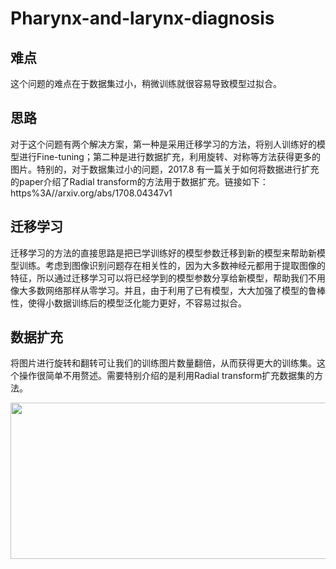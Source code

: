 # Pharynx-and-larynx-diagnosis
## 难点
这个问题的难点在于数据集过小，稍微训练就很容易导致模型过拟合。
## 思路
对于这个问题有两个解决方案，第一种是采用迁移学习的方法，将别人训练好的模型进行Fine-tuning；第二种是进行数据扩充，利用旋转、对称等方法获得更多的图片。特别的，对于数据集过小的问题，2017.8 有一篇关于如何将数据进行扩充的paper介绍了Radial transform的方法用于数据扩充。链接如下：
https%3A//arxiv.org/abs/1708.04347v1
## 迁移学习
迁移学习的方法的直接思路是把已学训练好的模型参数迁移到新的模型来帮助新模型训练。考虑到图像识别问题存在相关性的，因为大多数神经元都用于提取图像的特征，所以通过迁移学习可以将已经学到的模型参数分享给新模型，帮助我们不用像大多数网络那样从零学习。并且，由于利用了已有模型，大大加强了模型的鲁棒性，使得小数据训练后的模型泛化能力更好，不容易过拟合。
## 数据扩充
将图片进行旋转和翻转可让我们的训练图片数量翻倍，从而获得更大的训练集。这个操作很简单不用赘述。需要特别介绍的是利用Radial transform扩充数据集的方法。
<div align=center><img width="600" height="250" src="https://pic3.zhimg.com/80/v2-a0f5bc32fd5a4647f658f79467bb0796_hd.jpg"/></div>
